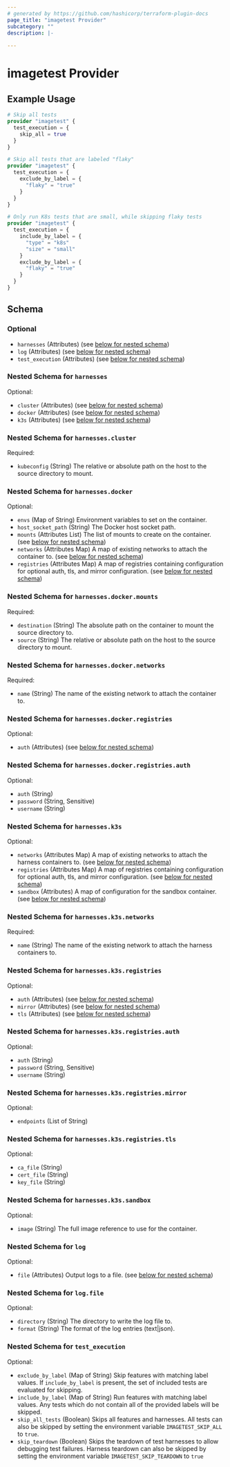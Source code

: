 ```yaml
---
# generated by https://github.com/hashicorp/terraform-plugin-docs
page_title: "imagetest Provider"
subcategory: ""
description: |-
  
---
```


# imagetest Provider



## Example Usage

```terraform
# Skip all tests
provider "imagetest" {
  test_execution = {
    skip_all = true
  }
}

# Skip all tests that are labeled "flaky"
provider "imagetest" {
  test_execution = {
    exclude_by_label = {
      "flaky" = "true"
    }
  }
}

# Only run K8s tests that are small, while skipping flaky tests
provider "imagetest" {
  test_execution = {
    include_by_label = {
      "type" = "k8s"
      "size" = "small"
    }
    exclude_by_label = {
      "flaky" = "true"
    }
  }
}
```

<!-- schema generated by tfplugindocs -->
## Schema

### Optional

- `harnesses` (Attributes) (see [below for nested schema](#nestedatt--harnesses))
- `log` (Attributes) (see [below for nested schema](#nestedatt--log))
- `test_execution` (Attributes) (see [below for nested schema](#nestedatt--test_execution))

<a id="nestedatt--harnesses"></a>
### Nested Schema for `harnesses`

Optional:

- `cluster` (Attributes) (see [below for nested schema](#nestedatt--harnesses--cluster))
- `docker` (Attributes) (see [below for nested schema](#nestedatt--harnesses--docker))
- `k3s` (Attributes) (see [below for nested schema](#nestedatt--harnesses--k3s))

<a id="nestedatt--harnesses--cluster"></a>
### Nested Schema for `harnesses.cluster`

Required:

- `kubeconfig` (String) The relative or absolute path on the host to the source directory to mount.


<a id="nestedatt--harnesses--docker"></a>
### Nested Schema for `harnesses.docker`

Optional:

- `envs` (Map of String) Environment variables to set on the container.
- `host_socket_path` (String) The Docker host socket path.
- `mounts` (Attributes List) The list of mounts to create on the container. (see [below for nested schema](#nestedatt--harnesses--docker--mounts))
- `networks` (Attributes Map) A map of existing networks to attach the container to. (see [below for nested schema](#nestedatt--harnesses--docker--networks))
- `registries` (Attributes Map) A map of registries containing configuration for optional auth, tls, and mirror configuration. (see [below for nested schema](#nestedatt--harnesses--docker--registries))

<a id="nestedatt--harnesses--docker--mounts"></a>
### Nested Schema for `harnesses.docker.mounts`

Required:

- `destination` (String) The absolute path on the container to mount the source directory to.
- `source` (String) The relative or absolute path on the host to the source directory to mount.


<a id="nestedatt--harnesses--docker--networks"></a>
### Nested Schema for `harnesses.docker.networks`

Required:

- `name` (String) The name of the existing network to attach the container to.


<a id="nestedatt--harnesses--docker--registries"></a>
### Nested Schema for `harnesses.docker.registries`

Optional:

- `auth` (Attributes) (see [below for nested schema](#nestedatt--harnesses--docker--registries--auth))

<a id="nestedatt--harnesses--docker--registries--auth"></a>
### Nested Schema for `harnesses.docker.registries.auth`

Optional:

- `auth` (String)
- `password` (String, Sensitive)
- `username` (String)




<a id="nestedatt--harnesses--k3s"></a>
### Nested Schema for `harnesses.k3s`

Optional:

- `networks` (Attributes Map) A map of existing networks to attach the harness containers to. (see [below for nested schema](#nestedatt--harnesses--k3s--networks))
- `registries` (Attributes Map) A map of registries containing configuration for optional auth, tls, and mirror configuration. (see [below for nested schema](#nestedatt--harnesses--k3s--registries))
- `sandbox` (Attributes) A map of configuration for the sandbox container. (see [below for nested schema](#nestedatt--harnesses--k3s--sandbox))

<a id="nestedatt--harnesses--k3s--networks"></a>
### Nested Schema for `harnesses.k3s.networks`

Required:

- `name` (String) The name of the existing network to attach the harness containers to.


<a id="nestedatt--harnesses--k3s--registries"></a>
### Nested Schema for `harnesses.k3s.registries`

Optional:

- `auth` (Attributes) (see [below for nested schema](#nestedatt--harnesses--k3s--registries--auth))
- `mirror` (Attributes) (see [below for nested schema](#nestedatt--harnesses--k3s--registries--mirror))
- `tls` (Attributes) (see [below for nested schema](#nestedatt--harnesses--k3s--registries--tls))

<a id="nestedatt--harnesses--k3s--registries--auth"></a>
### Nested Schema for `harnesses.k3s.registries.auth`

Optional:

- `auth` (String)
- `password` (String, Sensitive)
- `username` (String)


<a id="nestedatt--harnesses--k3s--registries--mirror"></a>
### Nested Schema for `harnesses.k3s.registries.mirror`

Optional:

- `endpoints` (List of String)


<a id="nestedatt--harnesses--k3s--registries--tls"></a>
### Nested Schema for `harnesses.k3s.registries.tls`

Optional:

- `ca_file` (String)
- `cert_file` (String)
- `key_file` (String)



<a id="nestedatt--harnesses--k3s--sandbox"></a>
### Nested Schema for `harnesses.k3s.sandbox`

Optional:

- `image` (String) The full image reference to use for the container.




<a id="nestedatt--log"></a>
### Nested Schema for `log`

Optional:

- `file` (Attributes) Output logs to a file. (see [below for nested schema](#nestedatt--log--file))

<a id="nestedatt--log--file"></a>
### Nested Schema for `log.file`

Optional:

- `directory` (String) The directory to write the log file to.
- `format` (String) The format of the log entries (text|json).



<a id="nestedatt--test_execution"></a>
### Nested Schema for `test_execution`

Optional:

- `exclude_by_label` (Map of String) Skip features with matching label values. If `include_by_label` is present, the set of included tests are evaluated for skipping.
- `include_by_label` (Map of String) Run features with matching label values. Any tests which do not contain all of the provided labels will be skipped.
- `skip_all_tests` (Boolean) Skips all features and harnesses. All tests can also be skipped by setting the environment variable `IMAGETEST_SKIP_ALL` to `true`.
- `skip_teardown` (Boolean) Skips the teardown of test harnesses to allow debugging test failures. Harness teardown can also be skipped by setting the environment variable `IMAGETEST_SKIP_TEARDOWN` to `true`
